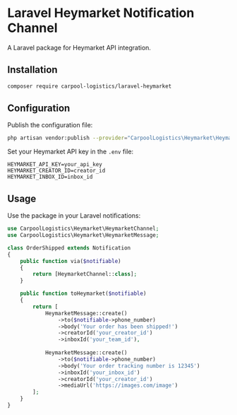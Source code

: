 # Laravel Heymarket Notification Channel

A Laravel package for Heymarket API integration.

## Installation

```bash
composer require carpool-logistics/laravel-heymarket
```

## Configuration

Publish the configuration file:

```bash
php artisan vendor:publish --provider="CarpoolLogistics\Heymarket\HeymarketServiceProvider"
```

Set your Heymarket API key in the `.env` file:

```
HEYMARKET_API_KEY=your_api_key
HEYMARKET_CREATOR_ID=creator_id
HEYMARKET_INBOX_ID=inbox_id
```

## Usage

Use the package in your Laravel notifications:

```php
use CarpoolLogistics\Heymarket\HeymarketChannel;
use CarpoolLogistics\Heymarket\HeymarketMessage;

class OrderShipped extends Notification
{
    public function via($notifiable)
    {
        return [HeymarketChannel::class];
    }

    public function toHeymarket($notifiable)
    {
        return [
            HeymarketMessage::create()
                ->to($notifiable->phone_number)
                ->body('Your order has been shipped!')
                ->creatorId('your_creator_id')
                ->inboxId('your_team_id'),
             
            HeymarketMessage::create()
                ->to($notifiable->phone_number)
                ->body('Your order tracking number is 12345')
                ->inboxId('your_inbox_id')
                ->creatorId('your_creator_id')
                ->mediaUrl('https://images.com/image')
        ];
    }
}

```
